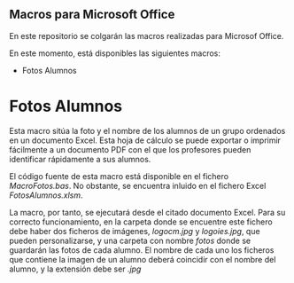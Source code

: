 ## Macros para Microsoft Office

En este repositorio se colgarán las macros realizadas para Microsof Office.

En este momento, está disponibles las siguientes macros:
- Fotos Alumnos

# Fotos Alumnos
Esta macro sitúa la foto y el nombre de los alumnos de un grupo ordenados en un documento Excel. Esta hoja de cálculo se puede exportar o imprimir fácilmente a un documento PDF con el que los profesores pueden identificar rápidamente a sus alumnos. 

El código fuente de esta macro está disponible en el fichero *MacroFotos.bas*. No obstante, se encuentra inluido en el fichero Excel *FotosAlumnos.xlsm*.

La macro, por tanto, se ejecutará desde el citado documento Excel. Para su correcto funcionamiento, en la carpeta donde se encuentre este fichero debe haber dos ficheros de imágenes, *logocm.jpg* y *logoies.jpg*, que pueden personalizarse, y una carpeta con nombre *fotos* donde se guardarán las fotos de cada alumno. El nombre de cada uno los ficheros que contiene la imagen de un alumno deberá coincidir con el nombre del alumno, y la extensión debe ser *.jpg*
